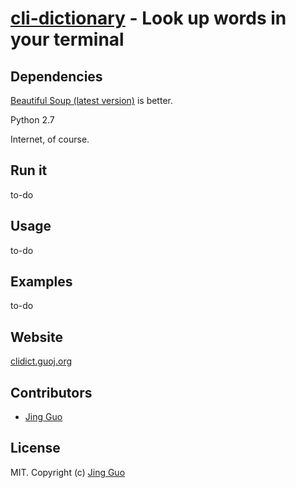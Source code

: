 # [cli-dictionary](https://github.com/guojing0/cli-dictionary) - Look up words in your terminal

## Dependencies

[Beautiful Soup (latest version)](http://www.crummy.com/software/BeautifulSoup/) is better.

Python 2.7

Internet, of course.

## Run it

to-do

## Usage

to-do

## Examples

to-do

## Website

[clidict.guoj.org](http://clidict.guoj.org/)

## Contributors

* [Jing Guo](http://guoj.org/)

## License

MIT. Copyright (c) [Jing Guo](http://guoj.org/)